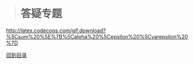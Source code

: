 ># 答疑专题

http://latex.codecogs.com/gif.download?%5Csum%20%5E%7B%5Calpha%20%5Cepsilon%20%5Cvarepsilon%20%7D

[回到目录](https://github.com/Comac123/EN666/blob/master/README.md)
